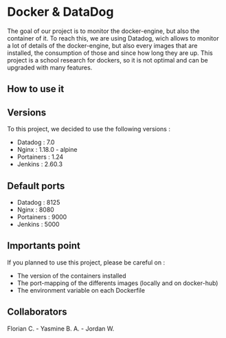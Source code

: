 # Docker & DataDog

The goal of our project is to monitor the docker-engine, but also the container of it.
To reach this, we are using Datadog, wich allows to monitor a lot of details of the docker-engine, but also every images that are installed, the consumption of those and since how long they are up.
This project is a school research for dockers, so it is not optimal and can be upgraded with many features.

## How to use it

## Versions

To this project, we decided to use the following versions : 
- Datadog : 7.0
- Nginx : 1.18.0 - alpine
- Portainers : 1.24
- Jenkins : 2.60.3

## Default ports

- Datadog : 8125
- Nginx : 8080
- Portainers : 9000
- Jenkins : 5000

## Importants point

If you planned to use this project, please be careful on :

- The version of the containers installed
- The port-mapping of the differents images (locally and on docker-hub)
- The environment variable on each Dockerfile

## Collaborators

Florian C. - Yasmine B. A. - Jordan W.
